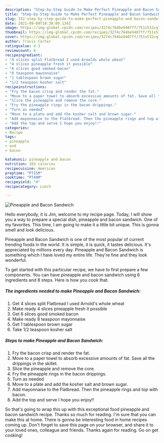 ```yaml
---
description: "Step-by-Step Guide to Make Perfect Pineapple and Bacon Sandwich"
title: "Step-by-Step Guide to Make Perfect Pineapple and Bacon Sandwich"
slug: 152-step-by-step-guide-to-make-perfect-pineapple-and-bacon-sandwich
date: 2021-09-09T18:38:09.134Z
image: https://img-global.cpcdn.com/recipes/3274c764be9407ff/751x532cq70/pineapple-and-bacon-sandwich-recipe-main-photo.jpg
thumbnail: https://img-global.cpcdn.com/recipes/3274c764be9407ff/751x532cq70/pineapple-and-bacon-sandwich-recipe-main-photo.jpg
cover: https://img-global.cpcdn.com/recipes/3274c764be9407ff/751x532cq70/pineapple-and-bacon-sandwich-recipe-main-photo.jpg
author: Travis Carter
ratingvalue: 4.3
reviewcount: 8
recipeingredient:
- "4 slices split Flatbread I used Arnolds whole wheat"
- "4 slices pineapple fresh it possible"
- "6 slices good smoked bacon"
- "8 teaspoon mayonnaise"
- "1 tablespoon brown sugar"
- "1/2 teaspoon kosher salt"
recipeinstructions:
- "Fry the bacon crisp and render the fat."
- "Move to a paper towel to absorb excessive amounts of fat. Save all the drippings in the skillet."
- "Slice the pineapple and remove the core."
- "Fry the pineapple rings in the bacon drippings."
- "Turn as needed"
- "Move to a plate and add the kosher salt and brown sugar."
- "Add mayonnaise to the Flatbread. Then the pineapple rings and top with bacon."
- "Add the top and serve I hope you enjoy!!"
categories:
- Recipe
tags:
- pineapple
- and
- bacon

katakunci: pineapple and bacon 
nutrition: 163 calories
recipecuisine: American
preptime: "PT15M"
cooktime: "PT40M"
recipeyield: "4"
recipecategory: Lunch

---
```



![Pineapple and Bacon Sandwich](https://img-global.cpcdn.com/recipes/3274c764be9407ff/751x532cq70/pineapple-and-bacon-sandwich-recipe-main-photo.jpg)

Hello everybody, it is Jim, welcome to my recipe page. Today, I will show you a way to prepare a special dish, pineapple and bacon sandwich. One of my favorites. This time, I am going to make it a little bit unique. This is gonna smell and look delicious.

Pineapple and Bacon Sandwich is one of the most popular of current trending foods in the world. It is simple, it is quick, it tastes delicious. It's appreciated by millions every day. Pineapple and Bacon Sandwich is something which I have loved my entire life. They're fine and they look wonderful.




To get started with this particular recipe, we have to first prepare a few components. You can have pineapple and bacon sandwich using 6 ingredients and 8 steps. Here is how you cook that.

<!--inarticleads1-->

##### The ingredients needed to make Pineapple and Bacon Sandwich:

1. Get 4 slices split Flatbread I used Arnold&#39;s whole wheat
1. Make ready 4 slices pineapple fresh it possible
1. Get 6 slices good smoked bacon
1. Make ready 8 teaspoon mayonnaise
1. Get 1 tablespoon brown sugar
1. Take 1/2 teaspoon kosher salt




<!--inarticleads2-->

##### Steps to make Pineapple and Bacon Sandwich:

1. Fry the bacon crisp and render the fat.
1. Move to a paper towel to absorb excessive amounts of fat. Save all the drippings in the skillet.
1. Slice the pineapple and remove the core.
1. Fry the pineapple rings in the bacon drippings.
1. Turn as needed
1. Move to a plate and add the kosher salt and brown sugar.
1. Add mayonnaise to the Flatbread. Then the pineapple rings and top with bacon.
1. Add the top and serve I hope you enjoy!!




So that's going to wrap this up with this exceptional food pineapple and bacon sandwich recipe. Thanks so much for reading. I'm sure that you can make this at home. There is gonna be interesting food in home recipes coming up. Don't forget to save this page on your browser, and share it to your loved ones, colleague and friends. Thanks again for reading. Go on get cooking!
